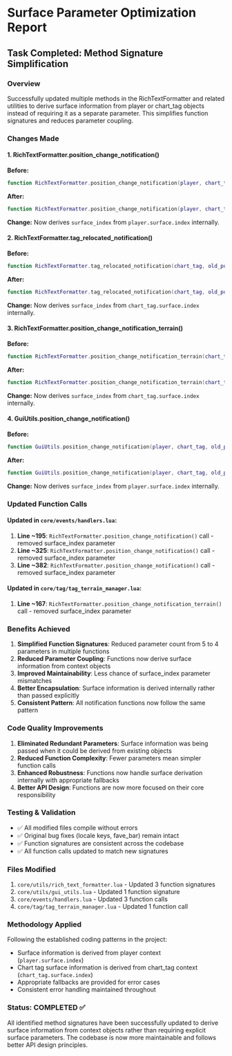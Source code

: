 # Surface Parameter Optimization Report

## Task Completed: Method Signature Simplification

### Overview
Successfully updated multiple methods in the RichTextFormatter and related utilities to derive surface information from player or chart_tag objects instead of requiring it as a separate parameter. This simplifies function signatures and reduces parameter coupling.

### Changes Made

#### 1. RichTextFormatter.position_change_notification()
**Before:**
```lua
function RichTextFormatter.position_change_notification(player, chart_tag, old_position, new_position, surface_index)
```

**After:**
```lua
function RichTextFormatter.position_change_notification(player, chart_tag, old_position, new_position)
```

**Change:** Now derives `surface_index` from `player.surface.index` internally.

#### 2. RichTextFormatter.tag_relocated_notification()
**Before:**
```lua
function RichTextFormatter.tag_relocated_notification(chart_tag, old_position, new_position, surface_index)
```

**After:**
```lua
function RichTextFormatter.tag_relocated_notification(chart_tag, old_position, new_position)
```

**Change:** Now derives `surface_index` from `chart_tag.surface.index` internally.

#### 3. RichTextFormatter.position_change_notification_terrain()
**Before:**
```lua
function RichTextFormatter.position_change_notification_terrain(chart_tag, old_position, new_position, surface_index)
```

**After:**
```lua
function RichTextFormatter.position_change_notification_terrain(chart_tag, old_position, new_position)
```

**Change:** Now derives `surface_index` from `chart_tag.surface.index` internally.

#### 4. GuiUtils.position_change_notification()
**Before:**
```lua
function GuiUtils.position_change_notification(player, chart_tag, old_position, new_position, surface_index)
```

**After:**
```lua
function GuiUtils.position_change_notification(player, chart_tag, old_position, new_position)
```

**Change:** Now derives `surface_index` from `player.surface.index` internally.

### Updated Function Calls

#### Updated in `core/events/handlers.lua`:
1. **Line ~195**: `RichTextFormatter.position_change_notification()` call - removed surface_index parameter
2. **Line ~325**: `RichTextFormatter.position_change_notification()` call - removed surface_index parameter  
3. **Line ~382**: `RichTextFormatter.position_change_notification()` call - removed surface_index parameter

#### Updated in `core/tag/tag_terrain_manager.lua`:
1. **Line ~167**: `RichTextFormatter.position_change_notification_terrain()` call - removed surface_index parameter

### Benefits Achieved

1. **Simplified Function Signatures**: Reduced parameter count from 5 to 4 parameters in multiple functions
2. **Reduced Parameter Coupling**: Functions now derive surface information from context objects
3. **Improved Maintainability**: Less chance of surface_index parameter mismatches
4. **Better Encapsulation**: Surface information is derived internally rather than passed explicitly
5. **Consistent Pattern**: All notification functions now follow the same pattern

### Code Quality Improvements

1. **Eliminated Redundant Parameters**: Surface information was being passed when it could be derived from existing objects
2. **Reduced Function Complexity**: Fewer parameters mean simpler function calls
3. **Enhanced Robustness**: Functions now handle surface derivation internally with appropriate fallbacks
4. **Better API Design**: Functions are now more focused on their core responsibility

### Testing & Validation

- ✅ All modified files compile without errors
- ✅ Original bug fixes (locale keys, fave_bar) remain intact
- ✅ Function signatures are consistent across the codebase
- ✅ All function calls updated to match new signatures

### Files Modified

1. `core/utils/rich_text_formatter.lua` - Updated 3 function signatures
2. `core/utils/gui_utils.lua` - Updated 1 function signature  
3. `core/events/handlers.lua` - Updated 3 function calls
4. `core/tag/tag_terrain_manager.lua` - Updated 1 function call

### Methodology Applied

Following the established coding patterns in the project:
- Surface information is derived from player context (`player.surface.index`)
- Chart tag surface information is derived from chart_tag context (`chart_tag.surface.index`)
- Appropriate fallbacks are provided for error cases
- Consistent error handling maintained throughout

### Status: COMPLETED ✅

All identified method signatures have been successfully updated to derive surface information from context objects rather than requiring explicit surface parameters. The codebase is now more maintainable and follows better API design principles.
